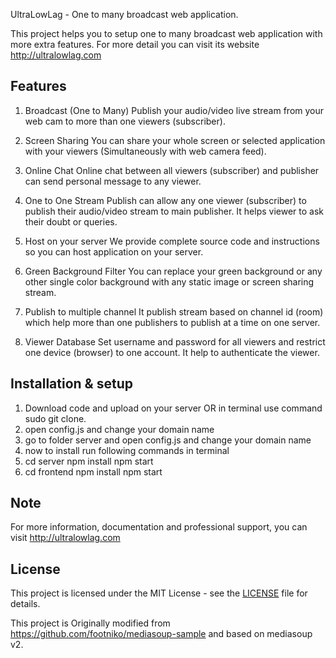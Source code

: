 UltraLowLag - One to many broadcast web application.

This project helps you to setup one to many broadcast web application with more extra features.
For more detail you can visit its website http://ultralowlag.com 

Features
----

1) Broadcast (One to Many)
Publish your audio/video live stream from your web cam to more than one viewers (subscriber).

2) Screen Sharing
You can share your whole screen or selected application with your viewers (Simultaneously with web camera feed).

3) Online Chat
Online chat between all viewers (subscriber) and publisher can send personal message to any viewer.

4) One to One Stream
Publish can allow any one viewer (subscriber) to publish their audio/video stream to main publisher. It helps viewer to ask their doubt or queries.

5) Host on your server
We provide complete source code and instructions so you can host application on your server.

6) Green Background Filter
You can replace your green background or any other single color background with any static image or screen sharing stream.

7) Publish to multiple channel
It publish stream based on channel id (room) which help more than one publishers to publish at a time on one server.

8) Viewer Database
Set username and password for all viewers and restrict one device (browser) to one account. It help to authenticate the viewer.


Installation & setup
----

1) Download code and upload on your server OR in terminal use command sudo git clone. 
2) open config.js and change your domain name
3) go to folder server and open config.js and change your domain name
4) now to install run following commands in terminal
5)	cd server
	npm install
	npm start
6)  cd frontend
	npm install
	npm start



Note
----
For more information, documentation and professional support, you can visit http://ultralowlag.com 


License
-------

This project is licensed under the MIT License - see the [LICENSE](LICENSE) file for details.

 
This project is Originally modified from https://github.com/footniko/mediasoup-sample and based on mediasoup v2.
